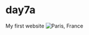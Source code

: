 # day7a
My first website
![Paris, France](https://github.com/Harsha041117/day7a/assets/133194326/a3f738dc-7af6-4706-b15c-b6c74f12481f)
